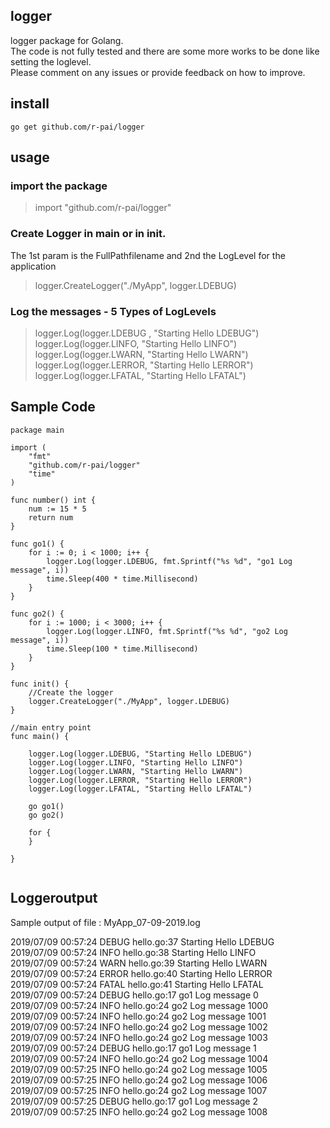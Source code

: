 ## logger
logger package for Golang.  
The code is not fully tested and there are some more works to be done like setting the loglevel.  
Please comment on any issues or provide feedback on how to improve.  

## install
```
go get github.com/r-pai/logger
```

## usage

### import the package

>import "github.com/r-pai/logger"

### Create Logger in main or in init.  
The 1st param is the FullPathfilename and 2nd the LogLevel for the application

>logger.CreateLogger("./MyApp", logger.LDEBUG)

### Log the messages - 5 Types of LogLevels 

>logger.Log(logger.LDEBUG , "Starting Hello LDEBUG")  
>logger.Log(logger.LINFO, "Starting Hello LINFO")  
>logger.Log(logger.LWARN, "Starting Hello LWARN")  
>logger.Log(logger.LERROR, "Starting Hello LERROR")  
>logger.Log(logger.LFATAL, "Starting Hello LFATAL")  


## Sample Code
```golang
package main

import (
	"fmt"
	"github.com/r-pai/logger"
	"time"
)

func number() int {
	num := 15 * 5
	return num
}

func go1() {
	for i := 0; i < 1000; i++ {
		logger.Log(logger.LDEBUG, fmt.Sprintf("%s %d", "go1 Log message", i))
		time.Sleep(400 * time.Millisecond)
	}
}

func go2() {
	for i := 1000; i < 3000; i++ {
		logger.Log(logger.LINFO, fmt.Sprintf("%s %d", "go2 Log message", i))
		time.Sleep(100 * time.Millisecond)
	}
}

func init() {
	//Create the logger
	logger.CreateLogger("./MyApp", logger.LDEBUG)
}

//main entry point
func main() {

	logger.Log(logger.LDEBUG, "Starting Hello LDEBUG")
	logger.Log(logger.LINFO, "Starting Hello LINFO")
	logger.Log(logger.LWARN, "Starting Hello LWARN")
	logger.Log(logger.LERROR, "Starting Hello LERROR")
	logger.Log(logger.LFATAL, "Starting Hello LFATAL")

	go go1()
	go go2()

	for {
	}

}


```
## Loggeroutput

Sample output of file : MyApp_07-09-2019.log

2019/07/09 00:57:24 DEBUG  hello.go:37  Starting Hello LDEBUG  
2019/07/09 00:57:24 INFO   hello.go:38  Starting Hello LINFO  
2019/07/09 00:57:24 WARN   hello.go:39  Starting Hello LWARN  
2019/07/09 00:57:24 ERROR  hello.go:40  Starting Hello LERROR  
2019/07/09 00:57:24 FATAL  hello.go:41  Starting Hello LFATAL  
2019/07/09 00:57:24 DEBUG  hello.go:17  go1 Log message 0  
2019/07/09 00:57:24 INFO   hello.go:24  go2 Log message 1000      
2019/07/09 00:57:24 INFO   hello.go:24  go2 Log message 1001    
2019/07/09 00:57:24 INFO   hello.go:24  go2 Log message 1002  
2019/07/09 00:57:24 INFO   hello.go:24  go2 Log message 1003  
2019/07/09 00:57:24 DEBUG  hello.go:17  go1 Log message 1  
2019/07/09 00:57:24 INFO   hello.go:24  go2 Log message 1004  
2019/07/09 00:57:25 INFO   hello.go:24  go2 Log message 1005  
2019/07/09 00:57:25 INFO   hello.go:24  go2 Log message 1006  
2019/07/09 00:57:25 INFO   hello.go:24  go2 Log message 1007  
2019/07/09 00:57:25 DEBUG  hello.go:17  go1 Log message 2  
2019/07/09 00:57:25 INFO   hello.go:24  go2 Log message 1008  



